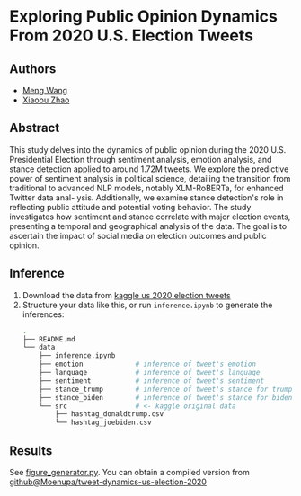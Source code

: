 # Exploring Public Opinion Dynamics From 2020 U.S. Election Tweets

## Authors

- [Meng Wang](github.com/Moenupa)
- [Xiaoou Zhao](github.com/noname512)

## Abstract 

This study delves into the dynamics of public opinion during the 2020 U.S. Presidential Election through sentiment analysis, emotion analysis, and stance detection applied to around 1.72M tweets. We explore the predictive power of sentiment analysis in political science, detailing the transition from traditional to advanced NLP models, notably XLM-RoBERTa, for enhanced Twitter data anal- ysis. Additionally, we examine stance detection's role in reflecting public attitude and potential voting behavior. The study investigates how sentiment and stance correlate with major election events, presenting a temporal and geographical analysis of the data. The goal is to ascertain the impact of social media on election outcomes and public opinion.

## Inference

1. Download the data from [kaggle us 2020 election tweets](https://www.kaggle.com/datasets/manchunhui/us-election-2020-tweets)
2. Structure your data like this, or run `inference.ipynb` to generate the inferences:
    ```sh
    .
    ├── README.md
    └── data
        ├── inference.ipynb
        ├── emotion             # inference of tweet's emotion
        ├── language            # inference of tweet's language
        ├── sentiment           # inference of tweet's sentiment
        ├── stance_trump        # inference of tweet's stance for trump
        ├── stance_biden        # inference of tweet's stance for biden
        └── src                 # <- kaggle original data
            ├── hashtag_donaldtrump.csv
            └── hashtag_joebiden.csv
    ```

## Results

See [figure_generator.py](figure_generator.py). You can obtain a compiled version from [github@Moenupa/tweet-dynamics-us-election-2020](https://github.com/Moenupa/tweet-dynamics-us-election-2020)
   
